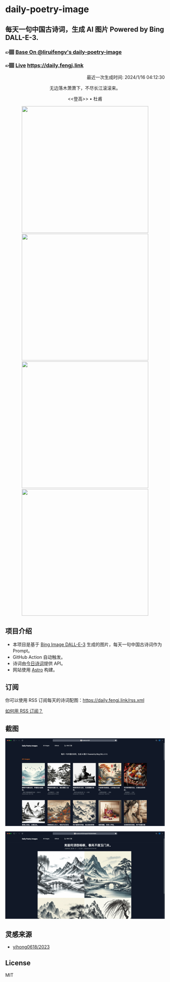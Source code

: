 
# daily-poetry-image

## 每天一句中国古诗词，生成 AI 图片 Powered by Bing DALL-E-3.

### 👉🏽 [Base On @liruifengv's daily-poetry-image](https://github.com/liruifengv/daily-poetry-image)

### 👉🏽 [Live](https://daily.fengj.link) https://daily.fengj.link

<p align="right">
  最近一次生成时间: 2024/1/16 04:12:30
</p>
<p align="center">
无边落木萧萧下，不尽长江滚滚来。
</p>
<p align="center">
<<登高>> • 杜甫
</p>
<p align="center">
<img src="https://tse1.mm.bing.net/th/id/OIG.ZDn2PxCVqkr0ZVZaJV9Z" height="400" width="400" />
<img src="https://tse1.mm.bing.net/th/id/OIG.mwse9Ij45vqRajajg78s" height="400" width="400" />
<img src="https://tse4.mm.bing.net/th/id/OIG.63eXke0SYmPUcTAP.A4C" height="400" width="400" />
<img src="https://tse1.mm.bing.net/th/id/OIG.IN7F3XVSkC42jNOxe0AZ" height="400" width="400" />
</p>

## 项目介绍

-   本项目是基于 [Bing Image DALL-E-3](https://www.bing.com/images/create) 生成的图片，每天一句中国古诗词作为 Prompt。
-   GitHub Action 自动触发。
-   诗词由[今日诗词](https://www.jinrishici.com/)提供 API。
-   网站使用 [Astro](https://astro.build) 构建。

## 订阅

你可以使用 RSS 订阅每天的诗词配图：https://daily.fengj.link/rss.xml

[如何用 RSS 订阅？](https://zhuanlan.zhihu.com/p/55026716)

## 截图

![图片列表](./screenshots/Snipaste_2023-12-28_21-00-26.png)

![图片详情](./screenshots/Snipaste_2023-12-28_21-00-53.png)

## 灵感来源

-   [yihong0618/2023](https://github.com/yihong0618/2023)

## License

MIT
